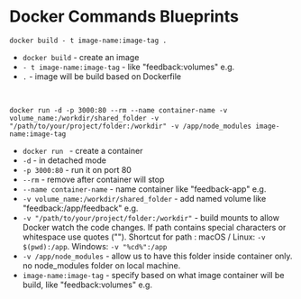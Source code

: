 # Docker Commands Blueprints

```
docker build - t image-name:image-tag .
```
- `docker build` - create an image
- `- t image-name:image-tag` - like "feedback:volumes" e.g.
- `.` - image will be build based on Dockerfile

</br>

```
docker run -d -p 3000:80 --rm --name container-name -v volume_name:/workdir/shared_folder -v "/path/to/your/project/folder:/workdir" -v /app/node_modules image-name:image-tag
```
- `docker run ` - create a container
- `-d` - in detached mode
- `-p 3000:80` - run it on port 80
- `--rm` - remove after container will stop
- `--name container-name` - name container like "feedback-app" e.g.
- `-v volume_name:/workdir/shared_folder` - add named volume like "feedback:/app/feedback" e.g.
- `-v "/path/to/your/project/folder:/workdir"` - build mounts to allow Docker watch the code changes. If path contains special characters or whitespace use quotes (""). Shortcut for path : macOS / Linux: `-v $(pwd):/app`. Windows: `-v "%cd%":/app`
- `-v /app/node_modules` - allow us to have this folder inside container only. no node_modules folder on local machine.
- `image-name:image-tag` - specify based on what image container will be build, like "feedback:volumes" e.g.
